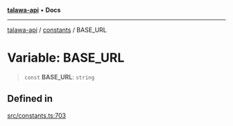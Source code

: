 [**talawa-api**](../../README.md) • **Docs**

***

[talawa-api](../../modules.md) / [constants](../README.md) / BASE\_URL

# Variable: BASE\_URL

> `const` **BASE\_URL**: `string`

## Defined in

[src/constants.ts:703](https://github.com/PalisadoesFoundation/talawa-api/blob/6712e9940a5702665afc506fa9f6e9d7e1dc7991/src/constants.ts#L703)
